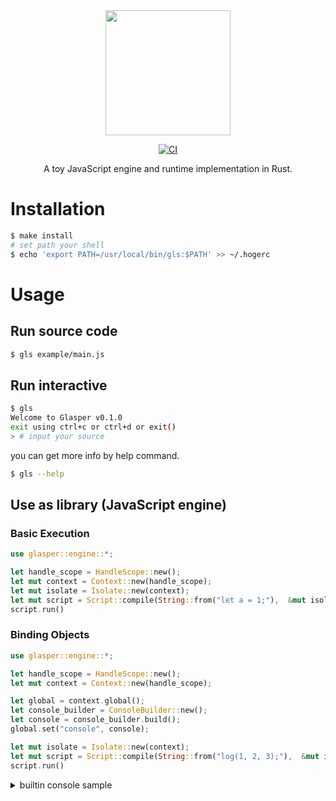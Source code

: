 <div align="center">
  <img src="https://user-images.githubusercontent.com/71201308/191884187-75417bf0-8d23-4d89-8f8a-ba0d1d5e4ab9.png" width="200">

[![CI](https://github.com/Ubugeeei/Glasper/actions/workflows/rust.yml/badge.svg)](https://github.com/Ubugeeei/Glasper/actions/workflows/rust.yml)

A toy JavaScript engine and runtime implementation in Rust.

</div>

# Installation

```sh
$ make install
# set path your shell
$ echo 'export PATH=/usr/local/bin/gls:$PATH' >> ~/.hogerc
```

# Usage

## Run source code

```sh
$ gls example/main.js
```

## Run interactive

```sh
$ gls
Welcome to Glasper v0.1.0
exit using ctrl+c or ctrl+d or exit()
> # input your source
```

you can get more info by help command.

```sh
$ gls --help
```

## Use as library (JavaScript engine)

### Basic Execution

```rs
use glasper::engine::*;

let handle_scope = HandleScope::new();
let mut context = Context::new(handle_scope);
let mut isolate = Isolate::new(context);
let mut script = Script::compile(String::from("let a = 1;"),  &mut isolate.context);
script.run()
```

### Binding Objects

```rs
use glasper::engine::*;

let handle_scope = HandleScope::new();
let mut context = Context::new(handle_scope);

let global = context.global();
let console_builder = ConsoleBuilder::new();
let console = console_builder.build();
global.set("console", console);

let mut isolate = Isolate::new(context);
let mut script = Script::compile(String::from("log(1, 2, 3);"),  &mut isolate.context);
script.run()
```

<details>
<summary>builtin console sample</summary>

```rs
use glasper::engine::*;

pub struct ConsoleBuilder;
impl Default for ConsoleBuilder {
    fn default() -> Self {
        Self::new()
    }
}
impl ConsoleBuilder {
    pub fn new() -> Self {
        Self
    }
    pub fn build(self) -> RuntimeObject {
        let mut properties = HashMap::new();
        properties.insert(
            String::from("log"),
            RuntimeObject::BuiltinFunction(JSBuiltinFunction::new("log", log)),
        );
        properties.insert(
            String::from("debug"),
            RuntimeObject::BuiltinFunction(JSBuiltinFunction::new("log", log)),
        );
        properties.insert(
            String::from("warn"),
            RuntimeObject::BuiltinFunction(JSBuiltinFunction::new("log", log)),
        );

        RuntimeObject::Object(JSObject { properties })
    }
}

fn log(args: Vec<RuntimeObject>) -> RuntimeObject {
    for arg in args {
        print!("{}", arg);
        print!("\x20");
    }
    println!();

    RuntimeObject::Undefined(JSUndefined)
}
```

</details>
